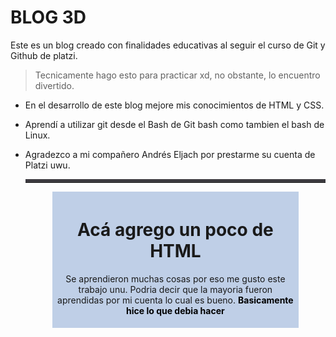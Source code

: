 # BLOG 3D 
Este es un blog creado con finalidades educativas al seguir el curso de Git y Github de platzi.
> Tecnicamente hago esto para practicar xd, no obstante, lo encuentro divertido.

- En el desarrollo de este blog mejore mis conocimientos de HTML y CSS.
- Aprendí a utilizar git desde el Bash de Git bash como tambien el bash de Linux.
- Agradezco a mi compañero Andrés Eljach por prestarme su cuenta de Platzi uwu.

	<hr style="border-top: 5px solid #3D3B40">
	<div class="Contenido-basico" style="background-color:#BFCFE7; heigh: 50px; width:80%; margin: auto; padding:5px;">
		<h1 align="center">
			Ac&aacute; agrego un poco de HTML
		</h1 >
		<p style="padding:20px auto; text-align:center; font-weight:normal;">
			Se aprendieron muchas cosas por eso me gusto este trabajo unu. Podria decir que la mayoria fueron aprendidas por mi cuenta lo cual es bueno. 
			<span style="color:black; font-weight:bolder;"> Basicamente hice lo que debia hacer</span>
		</p>
	</div>

